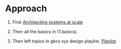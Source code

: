 # Approach

1. First [Architecting systems at scale](https://lethain.com/introduction-to-architecting-systems-for-scale/)

2. Then all the basics in (1.basics).

3. Then left topics in gkcs sys design playlist.
[Playlist](https://www.youtube.com/watch?v=xpDnVSmNFX0&list=PLMCXHnjXnTnvo6alSjVkgxV-VH6EPyvoX&ab_channel=GauravSen)